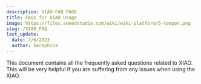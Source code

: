 ```yaml
---
description: XIAO-FAQ PAGE
title: FAQs for XIAO Usage
image: https://files.seeedstudio.com/wiki/wiki-platform/S-tempor.png
slug: /XIAO_FAQ
last_update:
  date: 7/6/2023
  author: Seraphina
---
```


This document contains all the frequently asked questions related to XIAO. This will be very helpful if you are suffering from any issues when using the XIAO.
